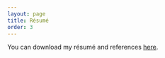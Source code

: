 ```yaml
---
layout: page
title: Résumé
order: 3
---
```


You can download my résumé and references [here](@root_pathfiles/bainbridge_joshua_resume.pdf).